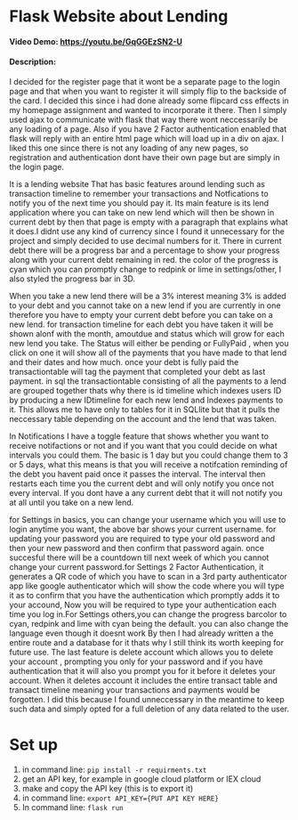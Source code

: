 # Flask Website about Lending 
#### Video Demo:  https://youtu.be/GqGGEzSN2-U
#### Description:

I decided for the register page that it wont be a separate page to the login page and that when you want to register it will simply flip to the backside of the card. I decided this since i had done already some flipcard css effects in my homepage assignment and wanted to incorporate it there. Then I simply used ajax to communicate with flask that way there wont neccessarily be any loading of a page. Also if you have 2 Factor authentication enabled that flask will reply with an entire html page which will load up in a div on ajax. I liked this one since there is not any loading of any new pages, so registration and authentication dont have their own page but are simply in the login page.

It is a lending website That has basic features around lending such as transaction timeline to remember your transactions and Notfications to notify you of the next time you should pay it. Its main feature is its lend application where you can take on new lend which will then be shown in current debt by then that page is empty with a paragraph that explains what it does.I didnt use any kind of currency since I found it unnecessary for the project and simply decided to use decimal numbers for it. There in current debt there will be a progress bar and a percentage to show your progress along with your current debt remaining in red. the color of the progress is cyan which you can promptly change to redpink or lime in settings/other, I also styled the progress bar in 3D.

When you take a new lend there will be a 3% interest meaning 3% is added to your debt and you cannot take on a new lend if you are currently in one therefore you have to empty your current debt before you can take on a new lend. for transaction timeline for each debt you have taken it will be shown alonf with the month, amoutdue and status which will grow for each new lend you take.  The Status will either be pending or FullyPaid , when you click on one it will show all of the payments that you have made to that lend and their dates and how much. once your debt is fully paid the transactiontable will tag the payment that completed your debt as last payment. in sql the transactiontable consisting of all the payments to a lend are grouped together thats why there is id timeline which indexes users ID by producing a new IDtimeline for each new lend and Indexes payments to it. This allows me to have only to tables for it in SQLlite but that it pulls the neccessary table depending on the account and the lend that was taken.

In Notifications I have a toggle feature that shows whether you want to receive notifactions or not and if you want that you could decide on what intervals you could them. The basic is 1 day but you could change them to 3 or 5 days, what this means is that you will receive a notifcation reminding of the debt you havent paid once it passes the interval. The interval then restarts each time you the current debt and will only notify you once not every interval. If you dont have a any current debt that it will not notify you at all until you take on a new lend.

for Settings in basics, you can change your username which you will use to login anytime you want, the above bar shows your current username. for updating your password you are required to type your old password and then your new password and then confirm that password again. once succesful there will be a countdown till next week of which you cannot change your current password.for Settings 2 Factor Authentication, it generates a QR code of which you have to scan in a 3rd party authenticator app like google authenticator which will show the code where you will type it as to confirm that you have the authentication which promptly adds it to your accound, Now you will be required to type your authentication each time you log in.For Settings others,you can change the progress barcolor to cyan, redpink and lime with cyan being the default. you can also change the language even though it doesnt work By then I had already written a the entire route and a database for it thats why I still think its worth keeping for future use. The last feature is delete account which allows you to delete your account , prompting you only for your password and if you have authentication that it will also you prompt you for it before it deletes your account. When it deletes account it includes the entire transact table and transact timeline meaning your transactions and payments would be forgotten. I did this because I found unneccessary in the meantime to keep such data and simply opted for a full deletion of any data related to the user.



# Set up
 1. in command line: ```pip install -r requirments.txt```
 2. get an API key, for example in google cloud platform or IEX cloud
 3. make and copy the API key (this is to export it)
 4. in command line: ```export API_KEY={PUT API KEY HERE}```
 5. In command line: ```flask run```
   
